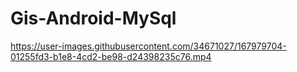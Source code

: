 # Gis-Android-MySql

https://user-images.githubusercontent.com/34671027/167979704-01255fd3-b1e8-4cd2-be98-d24398235c76.mp4
